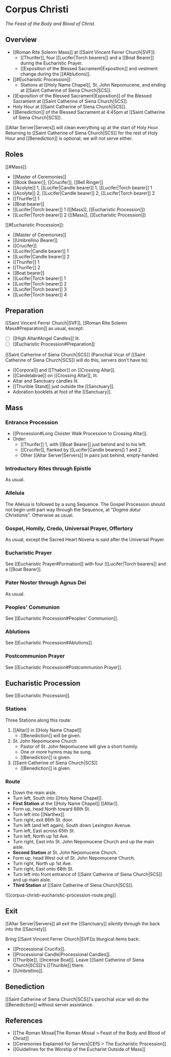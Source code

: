 # Corpus Christi
_The Feast of the Body and Blood of Christ_.
## Overview
- [[Roman Rite Solemn Mass]] at [[Saint Vincent Ferrer Church|SVF]]:
	- [[Thurifer]], four [[Lucifer|Torch bearers]] and a [[Boat Bearer]] during the Eucharistic Prayer.
	- [[Exposition of the Blessed Sacrament|Exposition]] and vestment change during the [[#Ablutions]].
- [[#Eucharistic Procession]]:
	- Stations at [[Holy Name Chapel]], St. John Nepomucene, and ending at [[Saint Catherine of Siena Church|SCS]].
- [[Exposition of the Blessed Sacrament|Exposition]] of the Blessed Sacrament at [[Saint Catherine of Siena Church|SCS]].
- Holy Hour at [[Saint Catherine of Siena Church|SCS]].
- [[Benediction]] of the Blessed Sacrament at 4:45pm at [[Saint Catherine of Siena Church|SCS]].

[[Altar Server|Servers]] will clean everything up at the start of Holy Hour. Returning to [[Saint Catherine of Siena Church|SCS]] for the rest of Holy Hour and [[Benediction]] is optional; we will not serve either.

## Roles
[[#Mass]]:

- [[Master of Ceremonies]]
- [[Book Bearer]], [[Crucifer]], [[Bell Ringer]]
- [[Acolyte]] 1, [[Lucifer|Candle bearer]] 1, [[Lucifer|Torch bearer]] 1
- [[Acolyte]] 2, [[Lucifer|Candle bearer]] 2, [[Lucifer|Torch bearer]] 2
- [[Thurifer]] 1
- [[Boat bearer]]
- [[Lucifer|Torch bearer]] 1 ([[Mass]], [[Eucharistic Procession]])
- [[Lucifer|Torch bearer]] 2 ([[Mass]], [[Eucharistic Procession]])

[[#Eucharistic Procession]]:

- [[Master of Ceremonies]]
- [[Umbrellino Bearer]]
- [[Crucifer]]
- [[Lucifer|Candle bearer]] 1
- [[Lucifer|Candle bearer]] 2
- [[Thurifer]] 1
- [[Thurifer]] 2
- [[Boat bearer]]
- [[Lucifer|Torch bearer]] 1
- [[Lucifer|Torch bearer]] 2
- [[Lucifer|Torch bearer]] 3
- [[Lucifer|Torch bearer]] 4

## Preparation
[[Saint Vincent Ferrer Church|SVF]], [[Roman Rite Solemn Mass#Preparation]] as usual, except:

- [ ] [[High Altar#Angel Candles]] lit.
- [ ] [[Eucharistic Procession#Preparation]]

[[Saint Catherine of Siena Church|SCS]] (Parochial Vicar of [[Saint Catherine of Siena Church|SCS]] will do this, servers don't have to):

- [[Corporal]] and [[Thabor]] on [[Crossing Altar]].
- [[Candelabrae]] on [[Crossing Altar]], lit.
- Altar and Sanctuary candles lit.
- [[Thurible Stand]] just outside the [[Sanctuary]].
- Adoration booklets at foot of the [[Sanctuary]].

## Mass
### Entrance Procession
- [[Procession#Long Cloister Walk Procession to Crossing Altar]].
- Order:
	- [[Thurifer]] 1, with [[Boat Bearer]] just behind and to his left.
	- [[Crucifer]], flanked by [[Lucifer|Candle bearers]] 1 and 2.
	- Other [[Altar Server|Servers]] in pairs just behind, empty-handed.

### Introductory Rites through Epistle
As usual.

### Alleluia
The Alleluia is followed by a sung Sequence. The Gospel Procession should not begin until part way through the Sequence, at "_Dogma datur Christianis_". Otherwise as usual.

### Gospel, Homily, Credo, Universal Prayer, Offertory
As usual, except the Sacred Heart Novena is said after the Universal Prayer.

### Eucharistic Prayer
See [[Eucharistic Prayer#Formation]] with four [[Lucifer|Torch bearers]] and a [[Boat Bearer]].

### Pater Noster through Agnus Dei
As usual.

### Peoples' Communion
See [[Eucharistic Procession#Peoples' Communion]].

### Ablutions
See [[Eucharistic Procession#Ablutions]].

### Postcommunion Prayer
See [[Eucharistic Procession#Postcommunion Prayer]].

## Eucharistic Procession
See [[Eucharistic Procession]].

### Stations
Three Stations along this route:

1. [[Altar]] in [[Holy Name Chapel]]
	- [[Benediction]] will be given.
2. St. John Nepomucene Church
	- Pastor of St. John Nepomucene will give a short homily.
	- One or more hymns may be sung.
	- [[Benediction]] is given.
3. [[Saint Catherine of Siena Church|SCS]]
	- [[Benediction]] is given.

### Route
- Down the main aisle.
- Turn left, South into [[Holy Name Chapel]].
- **First Station** at the [[Holy Name Chapel]] [[Altar]].
- Form up, head North toward 66th St.
- Turn left into [[Narthex]].
- Turn right, exit 66th St. door.
- Turn left (and left again), South down Lexington Avenue.
- Turn left, East across 65th St.
- Turn left, North up 1st Ave.
- Turn right, East into St. John Nepomucene Church and up the main aisle.
- **Second Station** at St. John Nepomucene Church.
- Form up, head West out of St. John Nepomucene Church.
- Turn right, North up 1st Ave.
- Turn right, East onto 68th St.
- Turn left into front entrance of [[Saint Catherine of Siena Church|SCS]] and up main aisle.
- **Third Station** at [[Saint Catherine of Siena Church|SCS]].

![[corpus-christi-eucharistic-procession-route.png]]

## Exit
[[Altar Server|Servers]] all exit the [[Sanctuary]] _silently_ through the back into the [[Sacristy]].

Bring [[Saint Vincent Ferrer Church|SVF]]s liturgical items back:

- [[Processional Crucifix]].
- [[Processional Candle|Processional Candles]].
- [[Thurible]], [[Incense Boat]]. Leave [[Saint Catherine of Siena Church|SCS]]'s [[Thurible]] there.
- [[Umbrellino]].

## Benediction
[[Saint Catherine of Siena Church|SCS]]'s parochial vicar will do the [[Benediction]] without server assistance.

## References
- [[The Roman Missal|The Roman Missal > Feast of the Body and Blood of Christ]]
- [[Ceremonies Explained for Servers|CEfS > The Eucharistic Procession]]
- [[Guidelines for the Worship of the Eucharist Outside of Mass]]